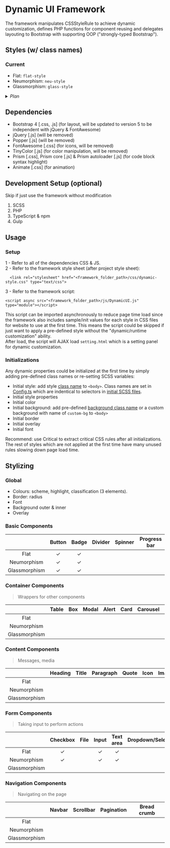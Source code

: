 # Dynamic UI  Framework

The framework manipulates CSSStyleRule to achieve dynamic customization, defines PHP functions for component reusing and delegates layouting  to Bootstrap with supporting OOP ("strongly-typed Bootstrap").

## Styles   (w/ class names)
### Current
<a id="style-names"></a>
+ Flat: ```flat-style```
+ Neumorphism: ```neu-style```
+ Glassmorphism: ```glass-style```

<details>
<summary><i>Plan</i></summary>
<!--Blank line on purpuse-->

+ Material
+ Skeuomorphism
+ Gradient
+ Neon
+ Cyberpunk
+ Metalic
+ NES/Pixel/Arcade
+ Grid
+ 3D
+ Windows
+ Monograph
+ Vintage/Retro
+ Rainbow
+ Textbook
</details>

## Dependencies
  + Bootstrap 4 [.css,  .js] (for layout, will be updated to version 5 to be independent with jQuery & FontAwesome)
  + jQuery [.js] (will be removed)
  + Popper [.js] (will be removed)
  + FontAwesome [.css] (for icons, will be removed)
  + TinyColor [.js] (for color manipulation, will be removed)
  + Prism [.css], Prism core [.js] & Prism autoloader [.js] (for code block syntax highlight)
  + Animate [.css] (for animation)

## Development Setup (optional)
Skip if just use the framework without modification
1. SCSS
2. PHP
3. TypeScript & npm
4. Gulp

## Usage
### Setup
1 - Refer to all of the dependencies CSS & JS.  
2 - Refer to the framework style sheet (after project style sheet):  
```      
  <link rel="stylesheet" href="<framework_folder_path>/css/dynamic-style.css" type="text/css">
  ```  
3 - Refer to the framework script:  
```  
<script async src="<framework_folder_path>/js/DynamicUI.js" type="module"></script>
```  
This script can be imported  asynchronously to reduce page time load since the framework also includes sample/init values for each style in CSS files for  website to use at the first time. This means the script could be skipped if just want to apply a pre-defined style without the "dynamic/runtime customization" ability.  
After load, the script will AJAX load ```setting.html``` which is a setting panel for dynamic customization.  
### Initializations
Any dynamic properties could be initialized at the first time by simply adding pre-defined class names or re-setting SCSS variables:
  + Initial style: add style [class name](#style-names) to ```<body>```. Class names are set in [Config.ts](ts/Config.ts) which are indentical to selectors in [initial SCSS files](./scss/init).  
  + Initial style properties
  + Initial color
  + Initial background: add pre-defined [background class name](./backgrounds) or a custom background with name of ```custom-bg```  to ```<body>```
  + Initial border
  + Initial overlay
  + Initial font

Recommend: use Critical to extract critical CSS rules after all initializations. The rest of styles which are not applied at the first time have many unused rules slowing down page load time.  
## Stylizing
### Global
+ Colours: scheme, highlight, classification (3 elements).
+ Border: radius
+ Font
+ Background outer & inner
+ Overlay
  
### Basic Components

|               	| Button 	| Badge 	| Divider 	| Spinner 	| Progress bar 	|
|:-------------:	|:------:	|:-----:	|:-------:	|:-------:	|:------------:	|
|      Flat     	|    ✓   	|   ✓   	|         	|         	|              	|
|  Neumorphism  	|    ✓   	|   ✓   	|         	|         	|              	|
| Glassmorphism 	|    ✓   	|   ✓   	|         	|         	|              	||              	|


### Container Components
> Wrappers for other components

|               	| Table 	| Box 	| Modal 	| Alert 	| Card 	| Carousel 	| Toast 	| Tab 	| Tooltip 	|
|:-------------:	|:-----:	|:---:	|:-----:	|:-----:	|:----:	|:--------:	|:-----:	|:---:	|:-------:	|
|      Flat     	|       	|     	|       	|       	|      	|          	|       	|     	|         	|
|  Neumorphism  	|       	|     	|       	|       	|      	|          	|       	|     	|         	|
| Glassmorphism 	|       	|     	|       	|       	|      	|          	|       	|     	|         	|


### Content Components
> Messages, media

|               	| Heading 	| Title 	| Paragraph 	| Quote 	| Icon 	| Image 	| Video 	| Iframe 	|
|:-------------:	|:-------:	|:-----:	|:---------:	|:-----:	|:----:	|:-----:	|:-----:	|:------:	|
|      Flat     	|         	|       	|           	|       	|      	|       	|       	|        	|
|  Neumorphism  	|         	|       	|           	|       	|      	|       	|       	|        	|
| Glassmorphism 	|         	|       	|           	|       	|      	|       	|       	|        	|

### Form Components
> Taking input to perform actions

|               	| Checkbox 	| File 	| Input 	| Text area 	| Dropdown/Select 	| Multiple select 	| Radio 	| Segmented control 	| Range slider 	| Switch 	| Color picker 	|
|:-------------:	|:--------:	|:----:	|:-----:	|:---------:	|:---------------:	|:---------------:	|:-----:	|:-----------------:	|:------------:	|:------:	|:------------:	|
|      Flat     	|     ✓    	|      	|   ✓   	|     ✓     	|                 	|                 	|   ✓   	|         ✓         	|              	|        	|              	|
|  Neumorphism  	|     ✓    	|      	|   ✓   	|     ✓     	|                 	|                 	|   ✓   	|         ✓         	|       ✓      	|    ✓   	|              	|
| Glassmorphism 	|          	|      	|       	|           	|                 	|                 	|       	|         ✓         	|              	|        	|              	|

### Navigation Components
> Navigating on the page

|               	| Navbar 	| Scrollbar 	| Pagination 	| Bread crumb 	|
|:-------------:	|:------:	|:---------:	|:----------:	|:-----------:	|
|      Flat     	|        	|           	|            	|             	|
|  Neumorphism  	|        	|           	|            	|             	|
| Glassmorphism 	|        	|           	|            	|             	|